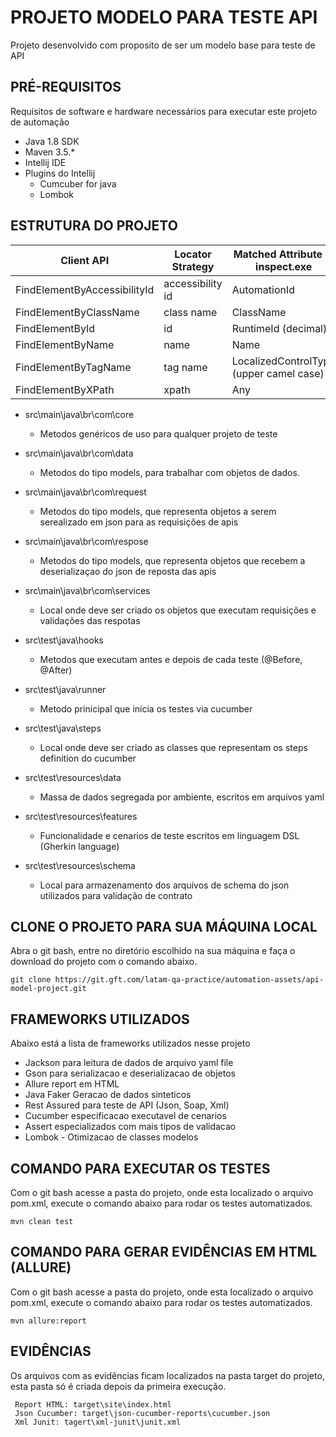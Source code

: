 # PROJETO MODELO PARA TESTE API

Projeto desenvolvido com proposito de ser um modelo base para teste de API

## PRÉ-REQUISITOS

Requisitos de software e hardware necessários para executar este projeto de automação

*   Java 1.8 SDK
*   Maven 3.5.*
*   Intellij IDE
*   Plugins do Intellij
    * Cumcuber for java
    * Lombok

## ESTRUTURA DO PROJETO

| Client API                   	| Locator Strategy 	| Matched Attribute in inspect.exe       	| Example      	|
|------------------------------	|------------------	|----------------------------------------	|--------------	|
| FindElementByAccessibilityId 	| accessibility id 	| AutomationId                           	| AppNameTitle 	|
| FindElementByClassName       	| class name       	| ClassName                              	| TextBlock    	|
| FindElementById              	| id               	| RuntimeId (decimal)                    	| 42.333896.3.1	|
| FindElementByName            	| name             	| Name                                   	| Calculator   	|
| FindElementByTagName         	| tag name         	| LocalizedControlType (upper camel case)	| Text         	|
| FindElementByXPath           	| xpath            	| Any                                    	| //Button[0]  	|

* src\main\java\br\com\core

    * Metodos genéricos de uso para qualquer projeto de teste

* src\main\java\br\com\data

    * Metodos do tipo models, para trabalhar com objetos de dados.
 
* src\main\java\br\com\request

    * Metodos do tipo models, que representa objetos a serem serealizado em json para as requisições de apis

* src\main\java\br\com\respose

    * Metodos do tipo models, que representa objetos que recebem a deserializaçao do json de reposta das apis
   
* src\main\java\br\com\services

    * Local onde deve ser criado os objetos que executam requisições e validações das respotas

* src\test\java\hooks

    * Metodos que executam antes e depois de cada teste (@Before, @After)
 
* src\test\java\runner

    * Metodo prinicipal que inicia os testes via cucumber

* src\test\java\steps

    * Local onde deve ser criado as classes que representam os steps definition do cucumber
 
* src\test\resources\data

     * Massa de dados segregada por ambiente, escritos em arquivos yaml
     
* src\test\resources\features

  * Funcionalidade e cenarios de teste escritos em linguagem DSL (Gherkin language)
  
* src\test\resources\schema

    * Local para armazenamento dos arquivos de schema do json utilizados para validação de contrato
    
## CLONE O PROJETO PARA SUA MÁQUINA LOCAL

Abra o git bash, entre no diretório escolhido na sua máquina e faça o download do projeto com o comando abaixo.

```
git clone https://git.gft.com/latam-qa-practice/automation-assets/api-model-project.git
```

## FRAMEWORKS UTILIZADOS

Abaixo está a lista de frameworks utilizados nesse projeto
    

* Jackson para leitura de dados de arquivo yaml file
* Gson para serializacao e deserializacao de objetos
* Allure report em HTML
* Java Faker Geracao de dados sinteticos
* Rest Assured para teste de API (Json, Soap, Xml)
* Cucumber especificacao executavel de cenarios
* Assert especializados com mais tipos de validacao
* Lombok - Otimizacao de classes modelos

## COMANDO PARA EXECUTAR OS TESTES

Com o git bash acesse a pasta do projeto, onde esta localizado o arquivo pom.xml, execute o comando abaixo para rodar os testes automatizados.

```
mvn clean test
```

## COMANDO PARA GERAR EVIDÊNCIAS EM HTML (ALLURE)

Com o git bash acesse a pasta do projeto, onde esta localizado o arquivo pom.xml, execute o comando abaixo para rodar os testes automatizados.

```
mvn allure:report
```

## EVIDÊNCIAS

Os arquivos com as evidências ficam localizados na pasta target do projeto, esta pasta só é criada depois da primeira execução.

```
 Report HTML: target\site\index.html
 Json Cucumber: target\json-cucumber-reports\cucumber.json
 Xml Junit: tagert\xml-junit\junit.xml
```
